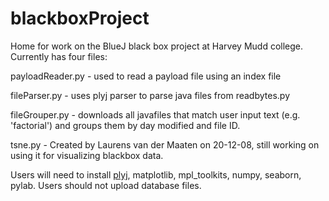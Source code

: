 # blackboxProject
Home for work on the BlueJ black box project at Harvey Mudd college. Currently has four files:

payloadReader.py - used to read a payload file using an index file

fileParser.py - uses plyj parser to parse java files from readbytes.py

fileGrouper.py - downloads all javafiles that match user input text (e.g. 'factorial') and groups them by day modified and file ID.

tsne.py - Created by Laurens van der Maaten on 20-12-08, still working on using it for visualizing blackbox data. 

Users will need to install [plyj](https://github.com/musiKk/plyj), matplotlib, mpl_toolkits, numpy, seaborn, pylab.
Users should not upload database files.
